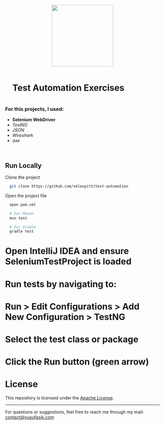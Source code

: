 <div align="center">
  <img src="https://github.com/user-attachments/assets/0f9e2e37-3d0d-4767-a317-a978d0d63ced" height=200/>
</div>

<div id="user-content-toc">
  <ul>
    <summary><h1 style="display: inline-block;">Test Automation Exercises</h1></summary>
  </ul>
</div>

### For this projects, I used:
- **Selenium WebDriver**
- *TestNG*
- *JSON*
- *Wireshark*
- *axe*
<br/>

## Run Locally

Clone the project

```bash
  git clone https://github.com/velespitt/test-automation
```
Open the project file

```bash
  open pom.xml

  # For Maven
  mvn test

  # For Gradle
  gradle test
```
# Open IntelliJ IDEA and ensure SeleniumTestProject is loaded
# Run tests by navigating to:
# Run > Edit Configurations > Add New Configuration > TestNG
# Select the test class or package
# Click the Run button (green arrow)

# License

This repository is licensed under the [Apache License](LICENSE).

---

For questions or suggestions, feel free to reach me through my mail: contact@yusufasik.com

